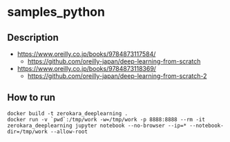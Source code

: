 # samples_python

## Description

* https://www.oreilly.co.jp/books/9784873117584/
	* https://github.com/oreilly-japan/deep-learning-from-scratch
* https://www.oreilly.co.jp/books/9784873118369/
	* https://github.com/oreilly-japan/deep-learning-from-scratch-2

## How to run

```
docker build -t zerokara_deeplearning .
docker run -v `pwd`:/tmp/work -w=/tmp/work -p 8888:8888 --rm -it zerokara_deeplearning jupyter notebook --no-browser --ip=* --notebook-dir=/tmp/work --allow-root
```
